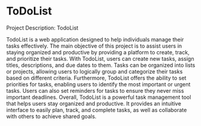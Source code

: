 # ToDoList

Project Description: TodoList

TodoList is a web application designed to help individuals manage their tasks effectively. The main objective of this project is to assist users in staying organized and productive by providing a platform to create, track, and prioritize their tasks.
With TodoList, users can create new tasks, assign titles, descriptions, and due dates to them. Tasks can be organized into lists or projects, allowing users to logically group and categorize their tasks based on different criteria.
Furthermore, TodoList offers the ability to set priorities for tasks, enabling users to identify the most important or urgent tasks. Users can also set reminders for tasks to ensure they never miss important deadlines.
Overall, TodoList is a powerful task management tool that helps users stay organized and productive. It provides an intuitive interface to easily plan, track, and complete tasks, as well as collaborate with others to achieve shared goals.
